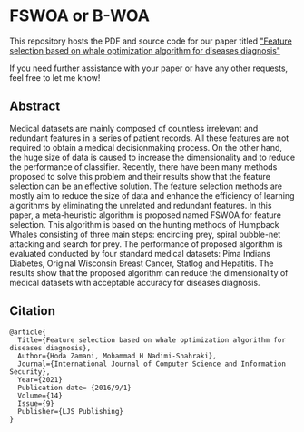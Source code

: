 # FSWOA or B-WOA
This repository hosts the PDF and source code for our paper titled ["Feature selection based on whale optimization algorithm for diseases diagnosis"](https://d1wqtxts1xzle7.cloudfront.net/51133098/130_Paper_310716206_IJCSIS_Camera_Ready_pp._1243-1247-libre.pdf?1483206167=&response-content-disposition=inline%3B+filename%3DFeature_Selection_Based_on_Whale_Optimiz.pdf&Expires=1712767982&Signature=eOblwCmKBKd3g3-llyG0UNAFBA4Bpet4W~1wWrDyOfdK97HCVfupCdfms13TDIs3dbCYJjATHQu~wnhb0MPWNf1gpmgkkYtO58Gq7R4dd7Bv3xFOn5QRpBtk93WOC4P~Ighq7X0Kgq4XMoptpBCY-dsPMEGfGXLU6eGawK03llbJE-rf2j-eV-2dMmG0el1KMEivj5R09XPncOIO8pfNJPNBrZoKGRgar~iIJAQH-C3wNn2UF0ZeKoKdjqoo81JDVAbQsRlavMIzGxFfDj49HjnCWB9sTT81~DmD5SKyJHOudsjCrlglXJ~8KcvHT9XpkL~6mw8-ZEQrolLE1~H0Zg__&Key-Pair-Id=APKAJLOHF5GGSLRBV4ZA)<p>
If you need further assistance with your paper or have any other requests, feel free to let me know!
## Abstract
Medical datasets are mainly composed of countless irrelevant and redundant features in a series of patient records. All these features are not required to obtain a medical decisionmaking process. On the other hand, the huge size of data is caused to increase the dimensionality and to reduce the performance of classifier. Recently, there have been many methods proposed to solve this problem and their results show that the feature selection can be an effective solution. The feature selection methods are mostly aim to reduce the size of data and enhance the efficiency of learning algorithms by eliminating the unrelated and redundant features. In this paper, a meta-heuristic algorithm is proposed named FSWOA for feature selection. This algorithm is based on the hunting methods of Humpback Whales consisting of three main steps: encircling prey, spiral bubble-net attacking and search for prey. The performance of proposed algorithm is evaluated conducted by four standard medical datasets: Pima Indians Diabetes, Original Wisconsin Breast Cancer, Statlog and Hepatitis. The results show that the proposed algorithm can reduce the dimensionality of medical datasets with acceptable accuracy for diseases diagnosis.

## Citation

```
@article{
  Title={Feature selection based on whale optimization algorithm for diseases diagnosis},
  Author={Hoda Zamani, Mohammad H Nadimi-Shahraki},
  Journal={International Journal of Computer Science and Information Security},
  Year={2021}
  Publication date= {2016/9/1}
  Volume={14}
  Issue={9}
  Publisher={LJS Publishing}
}
```
